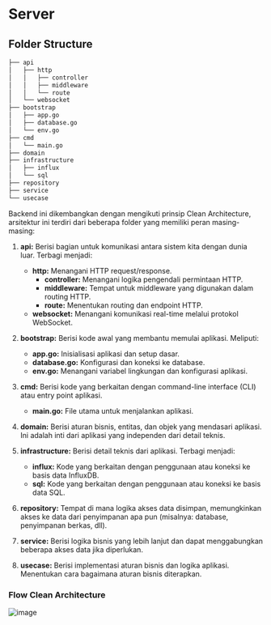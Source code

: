 # Server

## Folder Structure

```bash
├── api
│   ├── http
│   │   ├── controller
│   │   ├── middleware
│   │   └── route
│   └── websocket
├── bootstrap
│   ├── app.go
│   ├── database.go
│   └── env.go
├── cmd
│   └── main.go
├── domain
├── infrastructure
│   ├── influx
│   └── sql
├── repository
├── service
└── usecase
```

Backend ini dikembangkan dengan mengikuti prinsip Clean Architecture, arsitektur ini terdiri dari beberapa folder yang memiliki peran masing-masing:

1. **api:** Berisi bagian untuk komunikasi antara sistem kita dengan dunia luar. Terbagi menjadi:
   - **http:** Menangani HTTP request/response.
     - **controller:** Menangani logika pengendali permintaan HTTP.
     - **middleware:** Tempat untuk middleware yang digunakan dalam routing HTTP.
     - **route:** Menentukan routing dan endpoint HTTP.
   - **websocket:** Menangani komunikasi real-time melalui protokol WebSocket.

2. **bootstrap:** Berisi kode awal yang membantu memulai aplikasi. Meliputi:
   - **app.go:** Inisialisasi aplikasi dan setup dasar.
   - **database.go:** Konfigurasi dan koneksi ke database.
   - **env.go:** Menangani variabel lingkungan dan konfigurasi aplikasi.

3. **cmd:** Berisi kode yang berkaitan dengan command-line interface (CLI) atau entry point aplikasi.
   - **main.go:** File utama untuk menjalankan aplikasi.

4. **domain:** Berisi aturan bisnis, entitas, dan objek yang mendasari aplikasi. Ini adalah inti dari aplikasi yang independen dari detail teknis.

5. **infrastructure:** Berisi detail teknis dari aplikasi. Terbagi menjadi:
   - **influx:** Kode yang berkaitan dengan penggunaan atau koneksi ke basis data InfluxDB.
   - **sql:** Kode yang berkaitan dengan penggunaan atau koneksi ke basis data SQL.

6. **repository:** Tempat di mana logika akses data disimpan, memungkinkan akses ke data dari penyimpanan apa pun (misalnya: database, penyimpanan berkas, dll).

7. **service:** Berisi logika bisnis yang lebih lanjut dan dapat menggabungkan beberapa akses data jika diperlukan.

8. **usecase:** Berisi implementasi aturan bisnis dan logika aplikasi. Menentukan cara bagaimana aturan bisnis diterapkan.


### Flow Clean Architecture 

![image](https://github.com/MIND-ID-Tel-U/mindid-digital-twin/assets/40682104/d7aa44de-28cf-40d1-8633-5047883e9022)

